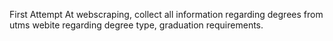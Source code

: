 First Attempt At webscraping, collect all information regarding degrees from utms webite regarding degree type, graduation requirements.
